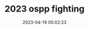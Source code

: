 ---
title: 2023 ospp fighting
catalog: true
date: 2023-04-19 05:02:23
subtitle:
header-img:
tags: ospp, edgemesh，Pod
categories: Pod, Linux
published: false
---